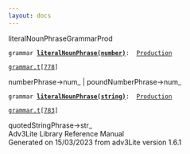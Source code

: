 ```yaml
---
layout: docs
---
```

<span class="title">literalNounPhrase</span><span class="type">GrammarProd</span>

`grammar `**[`literalNounPhrase(number)`](../object/literalNounPhrase(number).html)**` :   `[`Production`](../object/Production.html)

[`grammar.t`](../file/grammar.t.html)`[`[`778`](../source/grammar.t.html#778)`]`



numberPhrase-\>num\_ \| poundNumberPhrase-\>num\_  



`grammar `**[`literalNounPhrase(string)`](../object/literalNounPhrase(string).html)**` :   `[`Production`](../object/Production.html)

[`grammar.t`](../file/grammar.t.html)`[`[`783`](../source/grammar.t.html#783)`]`



quotedStringPhrase-\>str\_  
Adv3Lite Library Reference Manual  
Generated on 15/03/2023 from adv3Lite version 1.6.1


